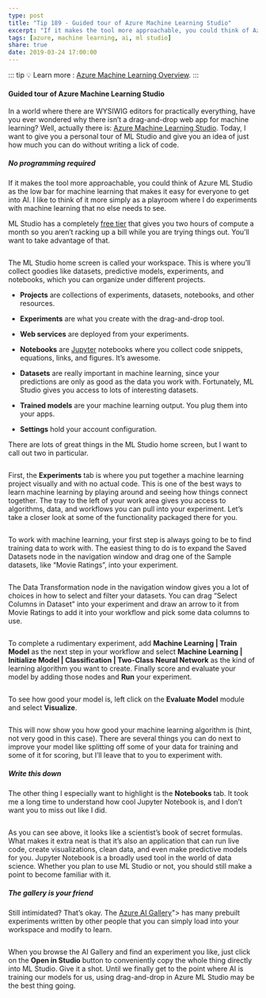 ```yaml
---
type: post
title: "Tip 189 - Guided tour of Azure Machine Learning Studio"
excerpt: "If it makes the tool more approachable, you could think of Azure ML Studio as the low bar for machine learning that makes it easy for everyone to get into AI. I like to think of it more simply as a playroom where I do experiments with machine learning that no else needs to see."
tags: [azure, machine learning, ai, ml studio]
share: true
date: 2019-03-24 17:00:00
---
```

 
::: tip
:bulb: Learn more : [Azure Machine Learning Overview](https://docs.microsoft.com/azure/machine-learning/service/overview-what-is-azure-ml?WT.mc_id=docs-azuredevtips-micrum).
:::

#### Guided tour of Azure Machine Learning Studio

In a world where there are WYSIWIG editors for practically everything, have you ever wondered why there isn’t a drag-and-drop web app for machine learning? Well, actually there is: [Azure Machine Learning Studio](https://studio.azureml.net). Today, I want to give you a personal tour of ML Studio and give you an idea of just how much you can do without writing a lick of code. 

##### No programming required

If it makes the tool more approachable, you could think of Azure ML Studio as the low bar for machine learning that makes it easy for everyone to get into AI. I like to think of it more simply as a playroom where I do experiments with machine learning that no else needs to see. 

ML Studio has a completely [free tier](https://azure.microsoft.com/pricing/details/machine-learning-studio?WT.mc_id=azure-azuredevtips-micrum) that gives you two hours of compute a month so you aren’t racking up a bill while you are trying things out. You’ll want to take advantage of that.
 
<img :src="$withBase('/files/mlstudio_dash.png')">

The ML Studio home screen is called your workspace. This is where you’ll collect goodies like datasets, predictive models, experiments, and notebooks, which you can organize under different projects.

* **Projects** are collections of experiments, datasets, notebooks, and other resources.

* **Experiments** are what you create with the drag-and-drop tool.

* **Web services** are deployed from your experiments.

* **Notebooks** are [Jupyter](https://jupyter.org) notebooks where you collect code snippets, equations, links, and figures. It’s awesome. 

* **Datasets** are really important in machine learning, since your predictions are only as good as the data you work with. Fortunately, ML Studio gives you access to lots of interesting datasets.

* **Trained models** are your machine learning output. You plug them into your apps.

* **Settings** hold your account configuration.

There are lots of great things in the ML Studio home screen, but I want to call out two in particular.

<img :src="$withBase('/files/experiment_dragdrop.gif')">
 
First, the **Experiments** tab is where you put together a machine learning project visually and with no actual code. This is one of the best ways to learn machine learning by playing around and seeing how things connect together. The tray to the left of your work area gives you access to algorithms, data, and workflows you can pull into your experiment. Let’s take a closer look at some of the functionality packaged there for you.

<img :src="$withBase('/files/saved_datasets.png')">
 
To work with machine learning, your first step is always going to be to find training data to work with. The easiest thing to do is to expand the Saved Datasets node in the navigation window and drag one of the Sample datasets, like “Movie Ratings”, into your experiment.

<img :src="$withBase('/files/select_columns.png')">
 
The Data Transformation node in the navigation window gives you a lot of choices in how to select and filter your datasets. You can drag “Select Columns in Dataset” into your experiment and draw an arrow to it from Movie Ratings to add it into your workflow and pick some data columns to use. 

<img :src="$withBase('/files/run_experiment.png')">
 
To complete a rudimentary experiment, add **Machine Learning | Train Model** as the next step in your workflow and select **Machine Learning | Initialize Model | Classification | Two-Class Neural Network** as the kind of learning algorithm you want to create. Finally score and evaluate your model by adding those nodes and **Run** your experiment.

<img :src="$withBase('/files/visualize_evaluation.png')">
 
To see how good your model is, left click on the **Evaluate Model** module and select **Visualize**.

<img :src="$withBase('/files/eval_results.png')">
 
This will now show you how good your machine learning algorithm is (hint, not very good in this case). There are several things you can do next to improve your model like splitting off some of your data for training and some of it for scoring, but I’ll leave that to you to experiment with.

##### Write this down

The other thing I especially want to highlight is the **Notebooks** tab. It took me a long time to understand how cool Jupyter Notebook is, and I don’t want you to miss out like I did.

<img :src="$withBase('/files/jupyter.png')">
 
As you can see above, it looks like a scientist’s book of secret formulas. What makes it extra neat is that it’s also an application that can run live code, create visualizations, clean data, and even make predictive models for you. Jupyter Notebook is a broadly used tool in the world of data science. Whether you plan to use ML Studio or not, you should still make a point to become familiar with it.

##### The gallery is your friend

Still intimidated? That’s okay. The [Azure AI Gallery](https://gallery.azure.ai')"> has many prebuilt experiments written by other people that you can simply load into your workspace and modify to learn.

<img :src="$withBase('/files/gallery_ui.png')">
 
When you browse the AI Gallery and find an experiment you like, just click on the **Open in Studio** button to conveniently copy the whole thing directly into ML Studio. Give it a shot. Until we finally get to the point where AI is training our models for us, using drag-and-drop in Azure ML Studio may be the best thing going.



